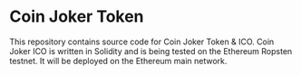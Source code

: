 # Coin Joker Token
This repository contains source code for Coin Joker Token &amp; ICO. Coin Joker ICO is written in Solidity and is being tested on the Ethereum Ropsten testnet. It will be deployed on the Ethereum main network.
